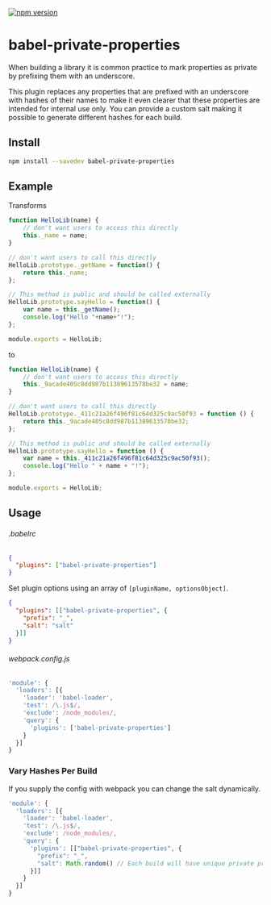 [![npm version](https://badge.fury.io/js/babel-private-properties.svg)](https://badge.fury.io/js/babel-private-properties)
# babel-private-properties

When building a library it is common practice to mark properties as private by prefixing them with an underscore.

This plugin replaces any properties that are prefixed with an underscore with hashes of their names to make it even clearer that these properties are intended for internal use only. You can provide a custom salt making it possible to generate different hashes for each build.

## Install
```bash
npm install --savedev babel-private-properties
```

## Example

Transforms
```js
function HelloLib(name) {
    // don't want users to access this directly
    this._name = name;
}

// don't want users to call this directly
HelloLib.prototype._getName = function() {
    return this._name;
};

// This method is public and should be called externally
HelloLib.prototype.sayHello = function() {
    var name = this._getName();
    console.log("Hello "+name+"!");
};

module.exports = HelloLib;
```

to
```js
function HelloLib(name) {
    // don't want users to access this directly
    this._9acade405c8dd987b11389613578be32 = name;
}

// don't want users to call this directly
HelloLib.prototype._411c21a26f496f81c64d325c9ac50f93 = function () {
    return this._9acade405c8dd987b11389613578be32;
};

// This method is public and should be called externally
HelloLib.prototype.sayHello = function () {
    var name = this._411c21a26f496f81c64d325c9ac50f93();
    console.log("Hello " + name + "!");
};

module.exports = HelloLib;
```

## Usage

###### .babelrc
```json
{
  "plugins": ["babel-private-properties"]
}
```

Set plugin options using an array of `[pluginName, optionsObject]`.
```json
{
  "plugins": [["babel-private-properties", {
    "prefix": "_",
    "salt": "salt"
  }]]
}
```

###### webpack.config.js
```js
'module': {
  'loaders': [{
    'loader': 'babel-loader',
    'test': /\.js$/,
    'exclude': /node_modules/,
    'query': {
      'plugins': ['babel-private-properties']
    }
  }]
}
```

### Vary Hashes Per Build
If you supply the config with webpack you can change the salt dynamically.

```js
'module': {
  'loaders': [{
    'loader': 'babel-loader',
    'test': /\.js$/,
    'exclude': /node_modules/,
    'query': {
      'plugins': [["babel-private-properties", {
        "prefix": "_",
        "salt": Math.random() // Each build will have unique private property names
      }]]
    }
  }]
}
```
